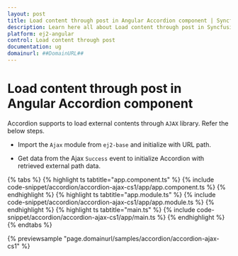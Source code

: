 ```yaml
---
layout: post
title: Load content through post in Angular Accordion component | Syncfusion
description: Learn here all about Load content through post in Syncfusion Angular Accordion component of Syncfusion Essential JS 2 and more.
platform: ej2-angular
control: Load content through post 
documentation: ug
domainurl: ##DomainURL##
---
```


# Load content through post in Angular Accordion component

Accordion supports to load external contents through `AJAX` library. Refer the below steps.

* Import the `Ajax` module from `ej2-base` and initialize with URL path.

* Get data from the Ajax `Success` event to initialize Accordion with retrieved external path data.

{% tabs %}
{% highlight ts tabtitle="app.component.ts" %}
{% include code-snippet/accordion/accordion-ajax-cs1/app/app.component.ts %}
{% endhighlight %}
{% highlight ts tabtitle="app.module.ts" %}
{% include code-snippet/accordion/accordion-ajax-cs1/app/app.module.ts %}
{% endhighlight %}
{% highlight ts tabtitle="main.ts" %}
{% include code-snippet/accordion/accordion-ajax-cs1/app/main.ts %}
{% endhighlight %}
{% endtabs %}
  
{% previewsample "page.domainurl/samples/accordion/accordion-ajax-cs1" %}